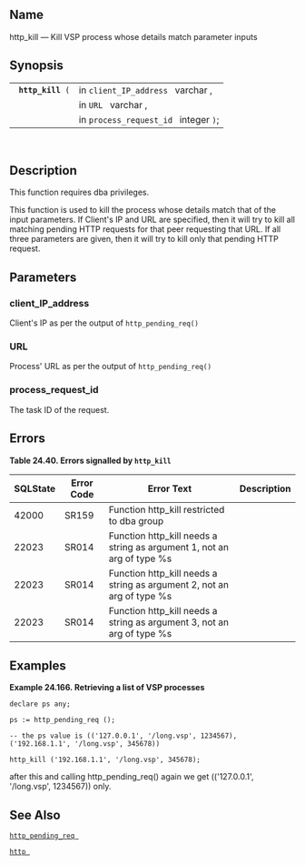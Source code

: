 <div>

<div>

</div>

<div>

## Name

http_kill — Kill VSP process whose details match parameter inputs

</div>

<div>

## Synopsis

<div>

|                        |                                       |
|------------------------|---------------------------------------|
| ` `**`http_kill`**` (` | in `client_IP_address ` varchar ,     |
|                        | in `URL ` varchar ,                   |
|                        | in `process_request_id ` integer `)`; |

<div>

 

</div>

</div>

</div>

<div>

## Description

This function requires dba privileges.

This function is used to kill the process whose details match that of
the input parameters. If Client's IP and URL are specified, then it will
try to kill all matching pending HTTP requests for that peer requesting
that URL. If all three parameters are given, then it will try to kill
only that pending HTTP request.

</div>

<div>

## Parameters

<div>

### client_IP_address

Client's IP as per the output of `http_pending_req() `

</div>

<div>

### URL

Process' URL as per the output of `http_pending_req() `

</div>

<div>

### process_request_id

The task ID of the request.

</div>

</div>

<div>

## Errors

<div>

**Table 24.40. Errors signalled by `http_kill `**

<div>

| SQLState                              | Error Code                            | Error Text                                                                                             | Description |
|---------------------------------------|---------------------------------------|--------------------------------------------------------------------------------------------------------|-------------|
| <span class="errorcode">42000 </span> | <span class="errorcode">SR159 </span> | <span class="errortext">Function http_kill restricted to dba group </span>                             |             |
| <span class="errorcode">22023 </span> | <span class="errorcode">SR014 </span> | <span class="errortext">Function http_kill needs a string as argument 1, not an arg of type %s </span> |             |
| <span class="errorcode">22023 </span> | <span class="errorcode">SR014 </span> | <span class="errortext">Function http_kill needs a string as argument 2, not an arg of type %s </span> |             |
| <span class="errorcode">22023 </span> | <span class="errorcode">SR014 </span> | <span class="errortext">Function http_kill needs a string as argument 3, not an arg of type %s </span> |             |

</div>

</div>

  

</div>

<div>

## Examples

<div>

**Example 24.166. Retrieving a list of VSP processes**

<div>

``` programlisting
declare ps any;

ps := http_pending_req ();

-- the ps value is (('127.0.0.1', '/long.vsp', 1234567), ('192.168.1.1', '/long.vsp', 345678))

http_kill ('192.168.1.1', '/long.vsp', 345678);
```

after this and calling http_pending_req() again we get (('127.0.0.1',
'/long.vsp', 1234567)) only.

</div>

</div>

  

</div>

<div>

## See Also

<a href="fn_http_pending_req.html" class="link"
title="http_pending_req"><code
class="function">http_pending_req </code></a>

<a href="fn_http.html" class="link" title="http"><code
class="function">http </code></a>

</div>

</div>
